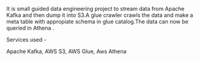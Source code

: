 It is small guided data engineering project to stream data from Apache Kafka and then dump it into S3.A glue crawler crawls the data and make a meta table with appropiate schema in glue catalog.The data can now be queried in Athena .

Services used - 

Apache Kafka, 
AWS S3, 
AWS Glue,
Aws Athena
